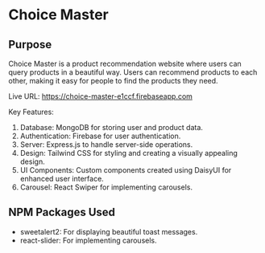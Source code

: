 # Choice Master

## Purpose
Choice Master is a product recommendation website where users can query products in a beautiful way. Users can recommend products to each other, making it easy for people to find the products they need.

Live URL:
https://choice-master-e1ccf.firebaseapp.com

Key Features:
1. Database: MongoDB for storing user and product data.
2.  Authentication: Firebase for user authentication.
3. Server: Express.js to handle server-side operations.
4. Design: Tailwind CSS for styling and creating a visually appealing design.
5. UI Components: Custom components created using DaisyUI for enhanced user interface.
6. Carousel: React Swiper for implementing carousels.

## NPM Packages Used
- sweetalert2: For displaying beautiful toast messages.
- react-slider: For implementing carousels.
